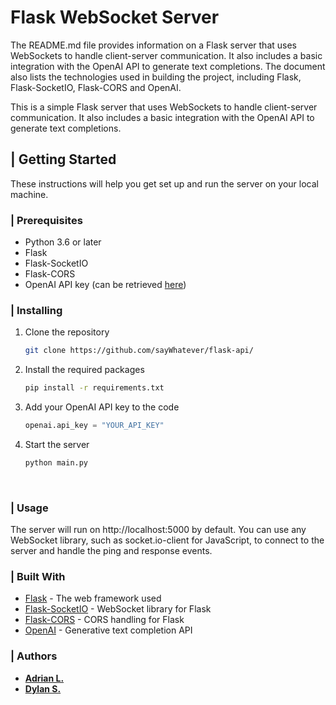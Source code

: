 # **Flask WebSocket Server**

The README.md file provides information on a Flask server that uses WebSockets to handle client-server communication. It also includes a basic integration with the OpenAI API to generate text completions. The document also lists the technologies used in building the project, including Flask, Flask-SocketIO, Flask-CORS and OpenAI.

This is a simple Flask server that uses WebSockets to handle client-server communication. It also includes a basic integration with the OpenAI API to generate text completions.

## | Getting Started

These instructions will help you get set up and run the server on your local machine.

### | Prerequisites

- Python 3.6 or later
- Flask
- Flask-SocketIO
- Flask-CORS
- OpenAI API key (can be retrieved [here](https://openai.com/))

### | Installing

1. Clone the repository
   ```bash
   git clone https://github.com/sayWhatever/flask-api/
   ```
2. Install the required packages
   ```bash
   pip install -r requirements.txt
   ```
3. Add your OpenAI API key to the code
   ```python
   openai.api_key = "YOUR_API_KEY"
   ```
4. Start the server
   ```bash
   python main.py
   ```

&nbsp;

### | Usage

The server will run on http://localhost:5000 by default. You can use any WebSocket library, such as socket.io-client for JavaScript, to connect to the server and handle the ping and response events.

### | Built With

- [Flask](https://flask.palletsprojects.com/en/2.2.x/) - The web framework used
- [Flask-SocketIO](https://flask-socketio.readthedocs.io/en/latest/) - WebSocket library for Flask
- [Flask-CORS](https://flask-cors.readthedocs.io/en/latest/) - CORS handling for Flask
- [OpenAI](https://openai.com/) - Generative text completion API

### | Authors

- [**Adrian L.**](https://github.com/adrianlam15/)
- [**Dylan S.**](https://github.com/dys907)
